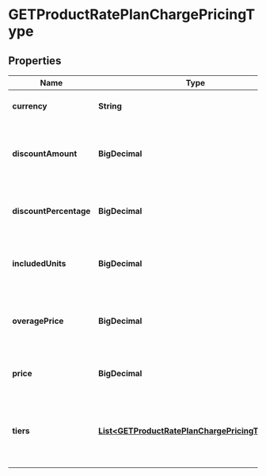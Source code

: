 

# GETProductRatePlanChargePricingType


## Properties

| Name | Type | Description | Notes |
|------------ | ------------- | ------------- | -------------|
|**currency** | **String** | Currency used by the charge model. For example: USD or EUR  |  [optional] |
|**discountAmount** | **BigDecimal** | Value subtracted from price in currency specified. Used only when the charge model is DiscountFixedAmount.  |  [optional] |
|**discountPercentage** | **BigDecimal** | Percent discount applied to the price. Used only when the charge model is DiscountPercentage.  |  [optional] |
|**includedUnits** | **BigDecimal** | Specifies the number of units in the base set of units when the charge model is Overage.  |  [optional] |
|**overagePrice** | **BigDecimal** | Price per unit when base set of units is exceeded. Used only when charge model is Overage or Tiered with Overage.  |  [optional] |
|**price** | **BigDecimal** | The decimal value that applies when the charge model is not tiered  |  [optional] |
|**tiers** | [**List&lt;GETProductRatePlanChargePricingTierType&gt;**](GETProductRatePlanChargePricingTierType.md) | Container for one or many defined tier ranges with distinct pricing.  Applies when model is &#x60;Tiered&#x60;, &#x60;TieredWithOverage&#x60;, or &#x60;Volume&#x60;  |  [optional] |



